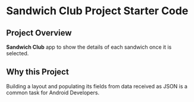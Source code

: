 # Sandwich Club Project Starter Code

## Project Overview
**Sandwich Club** app to show the details of each sandwich once it is selected.

## Why this Project

Building a layout and populating its fields from data received as JSON
is a common task for Android Developers. 
